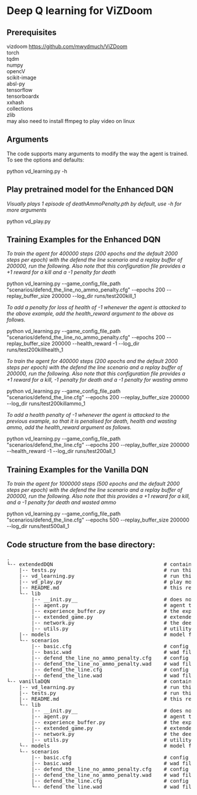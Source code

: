 # Deep Q learning for ViZDoom

## Prerequisites
vizdoom  <https://github.com/mwydmuch/ViZDoom>  
torch  
tqdm  
numpy  
opencV  
scikit-image  
absl-py  
tensorflow  
tensorboardx  
xxhash  
collections  
zlib  
may also need to install ffmpeg to play video on linux

## Arguments

The code supports many arguments to modify the way the agent is trained. To see the options and defaults:

python vd_learning.py -h

## Play pretrained model for the Enhanced DQN

*Visually plays 1 episode of deathAmmoPenalty.pth by default, use -h for more arguments*

python vd_play.py

## Training Examples for the Enhanced DQN

*To train the agent for 400000 steps (200 epochs and the default 2000 steps per epoch) with the defend the line scenario and a replay buffer of 200000, run the following. Also note that this configuration file provides a +1 reward for a kill and a -1 penalty for death*

python vd_learning.py --game_config_file_path "scenarios/defend_the_line_no_ammo_penalty.cfg" --epochs 200 --replay_buffer_size 200000 --log_dir runs/test200kill_1

*To add a penalty for loss of health of -1 whenever the agent is attacked to the above example, add the health_reward argument to the above as follows.*

python vd_learning.py --game_config_file_path "scenarios/defend_the_line_no_ammo_penalty.cfg" --epochs 200 --replay_buffer_size 200000 --health_reward -1 --log_dir runs/test200killhealth_1

*To train the agent for 400000 steps (200 epochs and the default 2000 steps per epoch) with the defend the line scenario and a replay buffer of 200000, run the following. Also note that this configuration file provides a +1 reward for a kill, -1 penalty for death and a -1 penalty for wasting ammo*

python vd_learning.py --game_config_file_path "scenarios/defend_the_line.cfg" --epochs 200 --replay_buffer_size 200000 --log_dir runs/test200killammo_1

*To add a health penalty of -1 whenever the agent is attacked to the previous example, so that it is penalised for death, health and wasting ammo, add the health_reward argument as follows.*

python vd_learning.py --game_config_file_path "scenarios/defend_the_line.cfg" --epochs 200 --replay_buffer_size 200000 --health_reward -1 --log_dir runs/test200all_1

## Training Examples for the Vanilla DQN

*To train the agent for 1000000 steps (500 epochs and the default 2000 steps per epoch) with the defend the line scenario and a replay buffer of 200000, run the following. Also note that this provides a +1 reward for a kill, and a -1 penalty for death and wasted ammo*

python vd_learning.py --game_config_file_path "scenarios/defend_the_line.cfg" --epochs 500 --replay_buffer_size 200000 --log_dir runs/test500all_1

## Code structure from the base directory:
<pre>
.  
└-- extendedDQN                                    # contains all extended DQN code  
    |-- tests.py                                   # run this to perform tests  
    |-- vd_learning.py                             # run this to train the model  
    |-- vd_play.py                                 # play model -h for help  
    |-- README.md                                  # this readme  
    └-- lib  
        |-- __init.py__                            # does not include any initialisation code  
        |-- agent.py                               # agent takes actions, uses buffer etc.  
        |-- experience_buffer.py                   # the experience buffer  
        |-- extended_game.py                       # extended game to make actions with integers  
        |-- network.py                             # the deep neural networks  
        |-- utils.py                               # utility code to calculate the loss for back propagation  
    |-- models                                     # model files saved here  
    └-- scenarios  
        |-- basic.cfg                              # config for basic game scenario  
        |-- basic.wad                              # wad file (map etc) for basic game scenario  
        |-- defend_the_line_no_ammo_penalty.cfg    # config with +1 for kill and -1 for death  
        |-- defend_the_line_no_ammo_penalty.wad    # wad file with +1 for kill and -1 for death  
        |-- defend_the_line.cfg                    # config with +1 for kill, -1 for death & wasted ammo  
        |-- defend_the_line.wad                    # wad file with +1 for kill, -1 for death & wasted ammo  
└-- vanillaDQN                                     # contains all vanilla DQN code  
    |-- vd_learning.py                             # run this to train the model  
    |-- tests.py                                   # run this to perform tests  
    |-- README.md                                  # this readme  
    └-- lib  
        |-- __init.py__                            # does not include any initialisation code  
        |-- agent.py                               # agent takes actions, uses buffer etc.  
        |-- experience_buffer.py                   # the experience buffer  
        |-- extended_game.py                       # extended game to make actions with integers  
        |-- network.py                             # the deep neural networks  
        |-- utils.py                               # utility code to calculate the loss for back propagation  
    └-- models                                     # model files saved here  
    └-- scenarios  
        |-- basic.cfg                              # config for basic game scenario  
        |-- basic.wad                              # wad file (map etc) for basic game scenario  
        |-- defend_the_line_no_ammo_penalty.cfg    # config with +1 for kill and -1 for death  
        |-- defend_the_line_no_ammo_penalty.wad    # wad file with +1 for kill and -1 for death  
        |-- defend_the_line.cfg                    # config with +1 for kill, -1 for death & wasted ammo  
        └-- defend_the_line.wad                    # wad file with +1 for kill, -1 for death & wasted ammo  
</pre>
